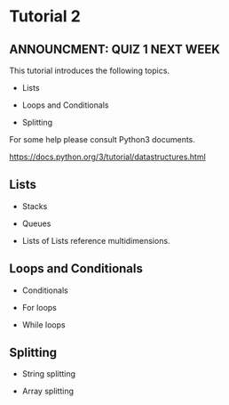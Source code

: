 # Tutorial 2


## ANNOUNCMENT: QUIZ 1 NEXT WEEK 

This tutorial introduces the following topics. 

- Lists 

- Loops and Conditionals

- Splitting

For some help please consult Python3 documents. 

https://docs.python.org/3/tutorial/datastructures.html


## Lists 

- Stacks 

- Queues 

- Lists of Lists reference multidimensions. 

## Loops and Conditionals

- Conditionals 

- For loops

- While loops


## Splitting 

- String splitting 

- Array splitting 

